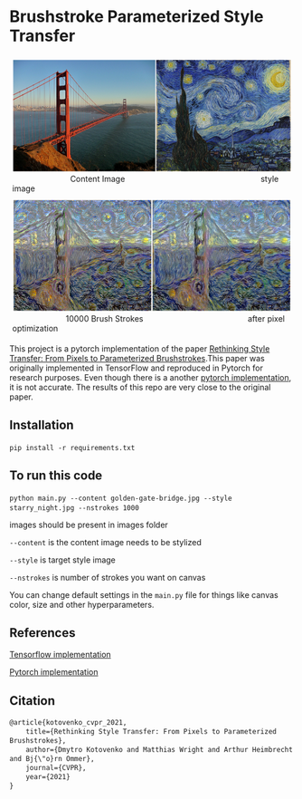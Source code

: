 # Brushstroke Parameterized Style Transfer

<p align="center">
  <figure style="display: inline-block; margin: 5px;">
    <img src="images/display/input.png" alt="Content Image" width="800" height="200"/>
    <figcaption>&nbsp;&nbsp;&nbsp;&nbsp;&nbsp;&nbsp;&nbsp;&nbsp;&nbsp;&nbsp;&nbsp;&nbsp;&nbsp;&nbsp;&nbsp;&nbsp;&nbsp;&nbsp;&nbsp;&nbsp;&nbsp;&nbsp;&nbsp;&nbsp;&nbsp;&nbsp;Content Image &nbsp;&nbsp;&nbsp;&nbsp;&nbsp;&nbsp;&nbsp;&nbsp;&nbsp;&nbsp;&nbsp;&nbsp;&nbsp;&nbsp;&nbsp;&nbsp;&nbsp;&nbsp;&nbsp;&nbsp;&nbsp;&nbsp;&nbsp;&nbsp;&nbsp;&nbsp;&nbsp;&nbsp;&nbsp;&nbsp;&nbsp;&nbsp;&nbsp;&nbsp;&nbsp;&nbsp;&nbsp;&nbsp;&nbsp;&nbsp;&nbsp;&nbsp;&nbsp;&nbsp;&nbsp;&nbsp;&nbsp;&nbsp;&nbsp;&nbsp;&nbsp;&nbsp;&nbsp;&nbsp;&nbsp;&nbsp;&nbsp;&nbsp;&nbsp;&nbsp;style image</figcaption>
  </figure>

  <figure style="display: inline-block; margin: 5px;">
    <img src="images/display/result.png" alt="Style Image" width="800" height="200"/>
    <figcaption>&nbsp;&nbsp;&nbsp;&nbsp;&nbsp;&nbsp;&nbsp;&nbsp;&nbsp;&nbsp;&nbsp;&nbsp;&nbsp;&nbsp;&nbsp;&nbsp;&nbsp;&nbsp;&nbsp;&nbsp;&nbsp;&nbsp;&nbsp;&nbsp;10000 Brush Strokes &nbsp;&nbsp;&nbsp;&nbsp;&nbsp;&nbsp;&nbsp;&nbsp;&nbsp;&nbsp;&nbsp;&nbsp;&nbsp;&nbsp;&nbsp;&nbsp;&nbsp;&nbsp;&nbsp;&nbsp;&nbsp;&nbsp;&nbsp;&nbsp;&nbsp;&nbsp;&nbsp;&nbsp;&nbsp;&nbsp;&nbsp;&nbsp;&nbsp;&nbsp;&nbsp;&nbsp;&nbsp;&nbsp;&nbsp;&nbsp;&nbsp;&nbsp;&nbsp;&nbsp;&nbsp;&nbsp;after pixel optimization</figcaption>
  </figure>
</p>



This project is a pytorch implementation of the paper [Rethinking Style Transfer: From Pixels to Parameterized Brushstrokes](https://arxiv.org/abs/2103.17185).This paper was originally implemented in TensorFlow and reproduced in Pytorch for research purposes. Even though there is a another [pytorch implementation](https://github.com/justanhduc/brushstroke-parameterized-style-transfer), it is not accurate. The results of this repo are very close to the original paper.  

## Installation

`pip install -r requirements.txt`

## To run this code

`python main.py --content golden-gate-bridge.jpg --style starry_night.jpg --nstrokes 1000
`

images should be present in images folder

`--content` is the content image needs to be stylized

`--style` is target style image

`--nstrokes` is number of strokes you want on canvas

You can change default settings in the `main.py` file for things like canvas color, size and other hyperparameters.

## References
[Tensorflow implementation](https://github.com/CompVis/brushstroke-parameterized-style-transfer)

[Pytorch implementation](https://github.com/justanhduc/brushstroke-parameterized-style-transfer)

## Citation
```
@article{kotovenko_cvpr_2021,
    title={Rethinking Style Transfer: From Pixels to Parameterized Brushstrokes},
    author={Dmytro Kotovenko and Matthias Wright and Arthur Heimbrecht and Bj{\"o}rn Ommer},
    journal={CVPR},
    year={2021}
}
```

